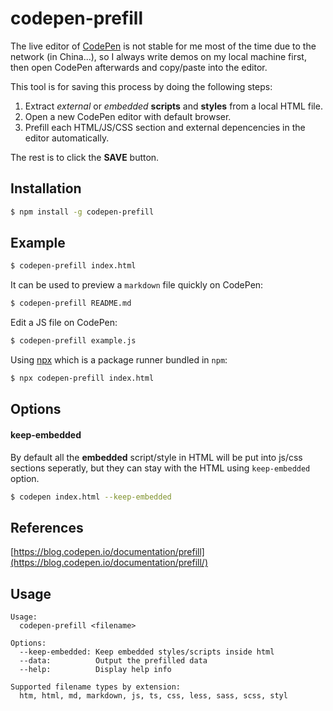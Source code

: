 # codepen-prefill

The live editor of [CodePen](https://codepen.io/) is not stable for me most of the time due to the network (in China...), so I always write demos on my local machine first,
then open CodePen afterwards and copy/paste into the editor.

This tool is for saving this process by doing the following steps:

1. Extract *external* or *embedded* **scripts** and **styles** from a local HTML file.
2. Open a new CodePen editor with default browser.
3. Prefill each HTML/JS/CSS section and external depencencies in the editor automatically.

The rest is to click the **SAVE** button.

## Installation

```bash
$ npm install -g codepen-prefill
```

## Example

```bash
$ codepen-prefill index.html
```

It can be used to preview a `markdown` file quickly on CodePen:

```bash
$ codepen-prefill README.md
```

Edit a JS file on CodePen:

```bash
$ codepen-prefill example.js
```
Using [npx](https://blog.npmjs.org/post/162869356040/introducing-npx-an-npm-package-runner) which is a package runner bundled in `npm`:

```bash
$ npx codepen-prefill index.html
```

## Options

#### keep-embedded

By default all the **embedded** script/style in HTML will be put into js/css sections seperatly,
but they can stay with the HTML using `keep-embedded` option.

```bash
$ codepen index.html --keep-embedded
```


## References

[https://blog.codepen.io/documentation/prefill](https://blog.codepen.io/documentation/prefill/)


## Usage

```
Usage:
  codepen-prefill <filename>

Options:
  --keep-embedded: Keep embedded styles/scripts inside html
  --data:          Output the prefilled data
  --help:          Display help info

Supported filename types by extension:
  htm, html, md, markdown, js, ts, css, less, sass, scss, styl
```
